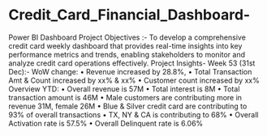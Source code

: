 # Credit_Card_Financial_Dashboard-
Power BI Dashboard 
Project Objectives :- To develop a comprehensive credit card weekly dashboard that provides real-time insights into key performance metrics and trends, enabling stakeholders to monitor and analyze credit card operations effectively.
Project Insights- Week 53 (31st Dec):- 
WoW change:
• Revenue increased by 28.8%,
• Total Transaction Amt & Count increased by xx% & xx%
• Customer count increased by xx%
Overview YTD:
• Overall revenue is 57M
• Total interest is 8M
• Total transaction amount is 46M
• Male customers are contributing more in revenue 31M, female 26M
• Blue & Silver credit card are contributing to 93% of overall
transactions
• TX, NY & CA is contributing to 68%
• Overall Activation rate is 57.5%
• Overall Delinquent rate is 6.06%
